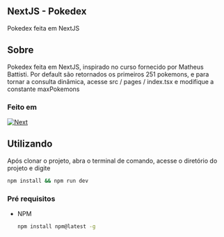 ## NextJS - Pokedex

Pokedex feita em NextJS

## Sobre

Pokedex feita em NextJS, inspirado no curso fornecido por Matheus Battisti.
Por default são retornados os primeiros 251 pokemons, e para tornar a consulta dinâmica, acesse src / pages / index.tsx e modifique a constante maxPokemons

### Feito em

[![Next][Next.js]][Next-url]


## Utilizando

Após clonar o projeto, abra o terminal de comando, acesse o diretório do projeto e digite
```sh
npm install && npm run dev
```

### Pré requisitos

* NPM
  ```sh
  npm install npm@latest -g
  ```

[Next.js]: https://img.shields.io/badge/next.js-000000?style=for-the-badge&logo=nextdotjs&logoColor=white
[Next-url]: https://nextjs.org/